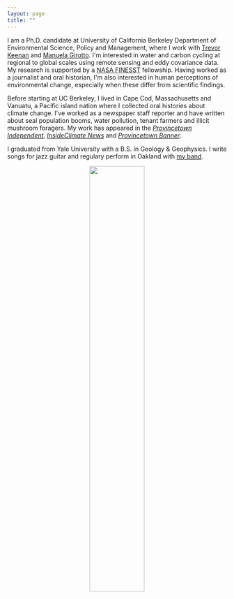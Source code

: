 ```yaml
---
layout: page
title: ""
---
```


I am a Ph.D. candidate at University of California Berkeley Department of Environmental Science, Policy and Management, where I work with [Trevor Keenan](https://www.keenangroup.info/) and [Manuela Girotto](https://nature.berkeley.edu/girottolab/). I'm interested in water and carbon cycling at regional to global scales using remote sensing and eddy covariance data. My research is supported by a [NASA FINESST](https://nspires.nasaprs.com/external/solicitations/summary!init.do?solId=%7b87947100-56AE-C4DC-C511-0349862D658A%7d&path=open) fellowship. Having worked as a journalist and oral historian, I'm also interested in human perceptions of environmental change, especially when these differ from scientific findings. 

Before starting at UC Berkeley, I lived in Cape Cod, Massachusetts and Vanuatu, a Pacific island nation where I collected oral histories about climate change. I've worked as a newspaper staff reporter and have written about seal population booms, water pollution, tenant farmers and illicit mushroom foragers. My work has appeared in the [_Provincetown Independent_](https://provincetownindependent.org/author/s-ruehr/), [_InsideClimate News_](https://insideclimatenews.org/news/01102019/hurricane-warm-water-climate-change-history-science-study-sediment-core-donnelly-muller/) and [_Provincetown Banner_](https://www.wickedlocal.com/story/provincetown-banner/2018/09/06/number-one-issue-at-ponds/10834043007/).

I graduated from Yale University with a B.S. in Geology & Geophysics. I write songs for jazz guitar and regulary perform in Oakland with [my band](https://www.instagram.com/soph.n.gabe/). 


<p align="center">
  <img src="/photos/headshot.jpg" style="width:50%; display:block; margin:0 auto;">
</p>
